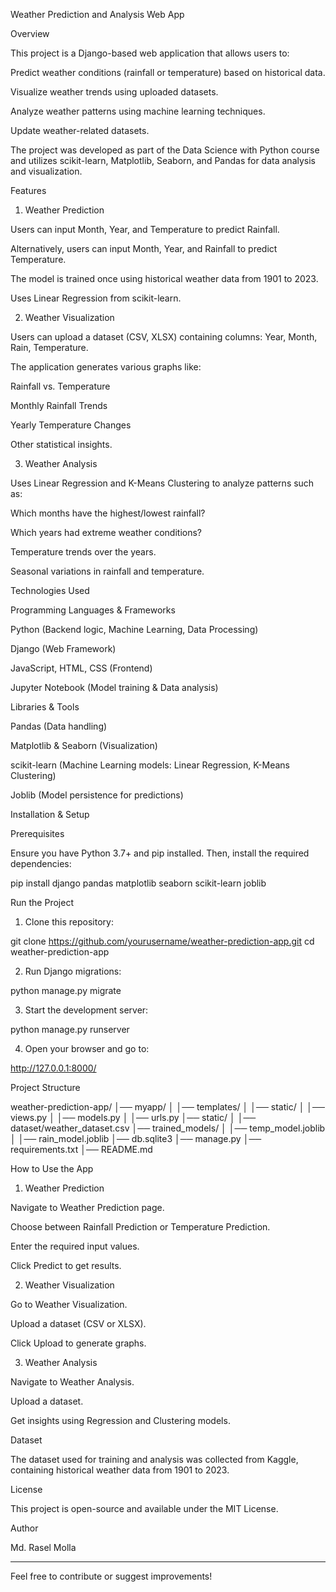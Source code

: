 Weather Prediction and Analysis Web App

Overview

This project is a Django-based web application that allows users to:

Predict weather conditions (rainfall or temperature) based on historical data.

Visualize weather trends using uploaded datasets.

Analyze weather patterns using machine learning techniques.

Update weather-related datasets.


The project was developed as part of the Data Science with Python course and utilizes scikit-learn, Matplotlib, Seaborn, and Pandas for data analysis and visualization.

Features

1. Weather Prediction

Users can input Month, Year, and Temperature to predict Rainfall.

Alternatively, users can input Month, Year, and Rainfall to predict Temperature.

The model is trained once using historical weather data from 1901 to 2023.

Uses Linear Regression from scikit-learn.


2. Weather Visualization

Users can upload a dataset (CSV, XLSX) containing columns: Year, Month, Rain, Temperature.

The application generates various graphs like:

Rainfall vs. Temperature

Monthly Rainfall Trends

Yearly Temperature Changes

Other statistical insights.



3. Weather Analysis

Uses Linear Regression and K-Means Clustering to analyze patterns such as:

Which months have the highest/lowest rainfall?

Which years had extreme weather conditions?

Temperature trends over the years.

Seasonal variations in rainfall and temperature.



Technologies Used

Programming Languages & Frameworks

Python (Backend logic, Machine Learning, Data Processing)

Django (Web Framework)

JavaScript, HTML, CSS (Frontend)

Jupyter Notebook (Model training & Data analysis)


Libraries & Tools

Pandas (Data handling)

Matplotlib & Seaborn (Visualization)

scikit-learn (Machine Learning models: Linear Regression, K-Means Clustering)

Joblib (Model persistence for predictions)


Installation & Setup

Prerequisites

Ensure you have Python 3.7+ and pip installed. Then, install the required dependencies:

pip install django pandas matplotlib seaborn scikit-learn joblib

Run the Project

1. Clone this repository:



git clone https://github.com/yourusername/weather-prediction-app.git
cd weather-prediction-app

2. Run Django migrations:



python manage.py migrate

3. Start the development server:



python manage.py runserver

4. Open your browser and go to:



http://127.0.0.1:8000/

Project Structure

weather-prediction-app/
│── myapp/
│   │── templates/
│   │── static/
│   │── views.py
│   │── models.py
│   │── urls.py
│── static/
│   │── dataset/weather_dataset.csv
│── trained_models/
│   │── temp_model.joblib
│   │── rain_model.joblib
│── db.sqlite3
│── manage.py
│── requirements.txt
│── README.md

How to Use the App

1. Weather Prediction

Navigate to Weather Prediction page.

Choose between Rainfall Prediction or Temperature Prediction.

Enter the required input values.

Click Predict to get results.


2. Weather Visualization

Go to Weather Visualization.

Upload a dataset (CSV or XLSX).

Click Upload to generate graphs.


3. Weather Analysis

Navigate to Weather Analysis.

Upload a dataset.

Get insights using Regression and Clustering models.


Dataset

The dataset used for training and analysis was collected from Kaggle, containing historical weather data from 1901 to 2023.

License

This project is open-source and available under the MIT License.

Author

Md. Rasel Molla


---

Feel free to contribute or suggest improvements!

